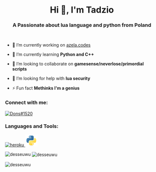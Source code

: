 <h1 align="center">Hi 👋, I'm Tadzio</h1>
<h3 align="center">A Passionate about lua language and python from Poland</h3>

<p align="left"> <a href="https://twitter.com/" target="blank"><img src="https://img.shields.io/twitter/follow/?logo=twitter&style=for-the-badge" alt="" /></a> </p>

- 🔭 I’m currently working on [azela.codes](https://discord.gg/GZKHFgj2f5)

- 🌱 I’m currently learning **Python and C++**

- 👯 I’m looking to collaborate on **gamesense/neverlose/primordial scripts**

- 🤝 I’m looking for help with **lua security**

- ⚡ Fun fact **Methinks I'm a genius**

<h3 align="left">Connect with me:</h3>
<p align="left">
<a href="https://discord.gg/Dons#1520" target="blank"><img align="center" src="https://raw.githubusercontent.com/rahuldkjain/github-profile-readme-generator/master/src/images/icons/Social/discord.svg" alt="Dons#1520" height="30" width="40" /></a>
</p>

<h3 align="left">Languages and Tools:</h3>
<p align="left"> <a href="https://heroku.com" target="_blank" rel="noreferrer"> <img src="https://www.vectorlogo.zone/logos/heroku/heroku-icon.svg" alt="heroku" width="40" height="40"/> </a> <a href="https://www.python.org" target="_blank" rel="noreferrer"> <img src="https://raw.githubusercontent.com/devicons/devicon/master/icons/python/python-original.svg" alt="python" width="40" height="40"/> </a> </p>

<p><img align="left" src="https://github-readme-stats.vercel.app/api/top-langs?username=desseuwu&show_icons=true&locale=en&layout=compact" alt="desseuwu" /></p>

<p>&nbsp;<img align="center" src="https://github-readme-stats.vercel.app/api?username=desseuwu&show_icons=true&locale=en" alt="desseuwu" /></p>

<p><img align="center" src="https://github-readme-streak-stats.herokuapp.com/?user=desseuwu&" alt="desseuwu" /></p>
